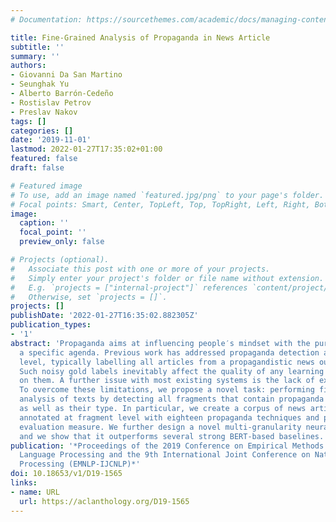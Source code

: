 ```yaml
---
# Documentation: https://sourcethemes.com/academic/docs/managing-content/

title: Fine-Grained Analysis of Propaganda in News Article
subtitle: ''
summary: ''
authors:
- Giovanni Da San Martino
- Seunghak Yu
- Alberto Barrón-Cedeño
- Rostislav Petrov
- Preslav Nakov
tags: []
categories: []
date: '2019-11-01'
lastmod: 2022-01-27T17:35:02+01:00
featured: false
draft: false

# Featured image
# To use, add an image named `featured.jpg/png` to your page's folder.
# Focal points: Smart, Center, TopLeft, Top, TopRight, Left, Right, BottomLeft, Bottom, BottomRight.
image:
  caption: ''
  focal_point: ''
  preview_only: false

# Projects (optional).
#   Associate this post with one or more of your projects.
#   Simply enter your project's folder or file name without extension.
#   E.g. `projects = ["internal-project"]` references `content/project/deep-learning/index.md`.
#   Otherwise, set `projects = []`.
projects: []
publishDate: '2022-01-27T16:35:02.882305Z'
publication_types:
- '1'
abstract: 'Propaganda aims at influencing people′s mindset with the purpose of advancing
  a specific agenda. Previous work has addressed propaganda detection at document
  level, typically labelling all articles from a propagandistic news outlet as propaganda.
  Such noisy gold labels inevitably affect the quality of any learning system trained
  on them. A further issue with most existing systems is the lack of explainability.
  To overcome these limitations, we propose a novel task: performing fine-grained
  analysis of texts by detecting all fragments that contain propaganda techniques
  as well as their type. In particular, we create a corpus of news articles manually
  annotated at fragment level with eighteen propaganda techniques and propose a suitable
  evaluation measure. We further design a novel multi-granularity neural network,
  and we show that it outperforms several strong BERT-based baselines.'
publication: '*Proceedings of the 2019 Conference on Empirical Methods in Natural
  Language Processing and the 9th International Joint Conference on Natural Language
  Processing (EMNLP-IJCNLP)*'
doi: 10.18653/v1/D19-1565
links:
- name: URL
  url: https://aclanthology.org/D19-1565
---
```

